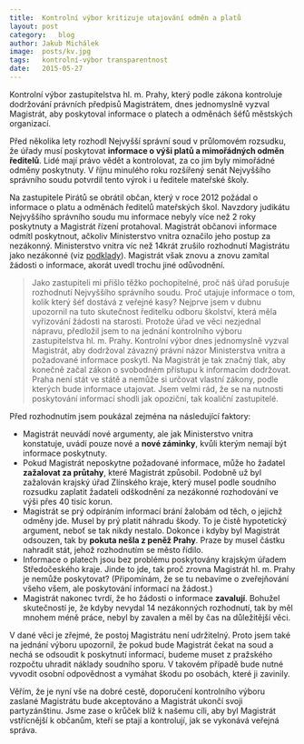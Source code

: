 ```yaml
---
title:	Kontrolní výbor kritizuje utajování odměn a platů
layout:	post
category:	blog
author:	Jakub Michálek
image:	posts/kv.jpg
tags:	kontrolní-výbor transparentnost
date:	2015-05-27
---
```


Kontrolní výbor zastupitelstva hl. m. Prahy, který podle zákona kontroluje 
dodržování právních předpisů Magistrátem, dnes jednomyslně vyzval Magistrát, aby 
poskytoval informace o platech a odměnách šéfů městských organizací.

Před několika lety rozhodl Nejvyšší správní soud v průlomovém rozsudku, 
že úřady musí poskytovat **informace o výši platů a mimořádných odměn ředitelů**. 
Lidé mají právo vědět a kontrolovat, za co jim byly mimořádné odměny poskytnuty.
V říjnu minulého roku rozšířený senát Nejvyššího správního soudu potvrdil 
tento výrok i u ředitele mateřské školy. 

Na zastupitele
Pirátů se obrátil občan, který v roce 2012 požádal o informace o platu a 
odměnách ředitelů mateřských škol. Navzdory judikátu Nejvyššího správního soudu
mu informace nebyly více než 2 roky poskytnuty a Magistrát řízení protahoval. 
Magistrát občanovi informace odmítl poskytnout,
ačkoliv Ministerstvo vnitra označilo jeho postup za nezákonný. Ministerstvo
vnitra víc než 14krát zrušilo rozhodnutí Magistrátu jako nezákonné (viz [podklady](https://github.com/pirati-cz/KlubPraha/tree/master/spisy/2015/27-platy-skolstvi)). Magistrát však znovu a znovu zamítal žádosti
o informace, akorát uvedl trochu jiné odůvodnění.

> Jako zastupiteli mi přišlo těžko pochopitelné, proč náš úřad porušuje
rozhodnutí Nejvyššího správního soudu. Proč utajuje informace o tom, kolik který šéf 
dostává z veřejné kasy? Nejprve jsem v dubnu upozornil na tuto skutečnost
ředitelku odboru školství, která měla vyřizování žádosti na starosti.
Protože úřad ve věci nezjednal nápravu, předložil jsem to na jednání kontrolního
výboru zastupitelstva hl. m. Prahy. Kontrolní výbor dnes jednomyslně vyzval Magistrát, 
aby dodržoval závazný právní názor Ministerstva vnitra a požadované 
informace poskytl. Na Magistrát je tak značný tlak, aby konečně začal zákon
o svobodném přístupu k informacím dodržovat. Praha není stát ve státě a nemůže
si určovat vlastní zákony, podle kterých bude informace utajovat. Jsem velmi 
rád, že se na nutnosti poskytování informací shodli jak opoziční, tak koaliční 
zastupitelé. 

Před rozhodnutím jsem poukázal zejména na následující faktory:

* Magistrát neuvádí nové argumenty, ale jak Ministerstvo vnitra konstatuje,
uvádí pouze nové a **nové záminky**, kvůli kterým nemají být informace poskytnuty.
* Pokud Magistrát neposkytne požadované informace, může ho žadatel **zažalovat
za průtahy**, které Magistrát způsobil. Podobně už byl zažalován krajský úřad
Zlínského kraje, který musel podle soudního rozsudku zaplatit žadateli 
odškodnění za nezákonné rozhodování ve výši přes 40 tisíc korun.
* Magistrát se prý odpíráním informací brání žalobám od těch, 
o jejichž odměny jde. Musel by prý platit náhradu škody. To je čistě hypotetický
argument, neboť se tak nikdy nestalo. Dokonce i kdyby byl Magistrát odsouzen, tak by 
**pokuta nešla z peněž Prahy**. Praze by musel částku nahradit stát, jehož rozhodnutím
se město řídilo.
* Informace o platech jsou bez problému poskytovány krajským úřadem Středočeského
kraje. Jinde to jde, tak proč zrovna Magistrát hl. m. Prahy je nemůže poskytovat? (Připomínám,
že se tu nebavíme o zveřejňování všeho všem, ale poskytování informací na žádost.)
* Magistrát nakonec tvrdí, že ho žádosti o informace **zavalují**. Bohužel skutečností
je, že kdyby nevydal 14 nezákonných rozhodnutí, tak by měl mnohem méně práce,
nebyl by zavalen a měl by čas na důležitější věci.

V dané věci je zřejmé, že postoj Magistrátu není udržitelný.
Proto jsem také na jednání výboru upozornil, že pokud bude Magistrát čekat na soud a
nechá se odsoudit k poskytnutí informací, budeme muset z pražského rozpočtu 
uhradit náklady soudního sporu. V takovém případě bude nutné vyvodit osobní 
odpovědnost a vymáhat škodu po osobách, které ji zavinily. 

Věřím, že je nyní vše na dobré cestě, doporučení kontrolního výboru zaslané 
Magistrátu bude akceptováno a Magistrát ukončí svoji partyzánštinu. 
Jsme zase o krůček blíž k našemu cíli, aby byl Magistrát vstřícnější k občanům, 
kteří se ptají a kontrolují, jak se vykonává veřejná správa. 


